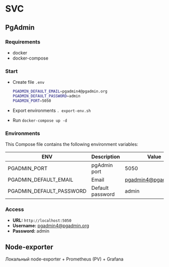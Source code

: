 # SVC

## PgAdmin

### Requirements

* docker
* docker-compose

### Start

* Create file `.env`

  ```bash
  PGADMIN_DEFAULT_EMAIL=pgadmin4@pgadmin.org
  PGADMIN_DEFAULT_PASSWORD=admin
  PGADMIN_PORT=5050
  ```

* Export environments `. export-env.sh`
* Run `docker-compose up -d`

### Environments

This Compose file contains the following environment variables:

| ENV             |  Description                                                   | Value                | Required  |
|---|---|---|---|
| PGADMIN_PORT                | pgAdmin port                                       | 5050                 | false     |
| PGADMIN_DEFAULT_EMAIL       | Email                                              | pgadmin4@pgadmin.org | false     |
| PGADMIN_DEFAULT_PASSWORD    | Default password                                   | admin                | false     |

### Access

* **URL:** `http://localhost:5050`
* **Username:** pgadmin4@pgadmin.org
* **Password:** admin

## Node-exporter

Локальный node-exporter + Prometheus (PV) + Grafana
